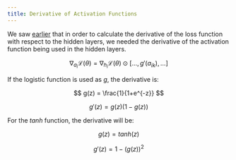 ```yaml
---
title: Derivative of Activation Functions
---
```

We saw [earlier](talking-to-hidden-layers) that in order to calculate the derivative of the loss function with respect to the hidden layers, we needed the derivative of the activation function being used in the hidden layers.

$$
\nabla_{a_{i}} \mathcal{L}(\theta) = \nabla_{h_i} \mathcal{L}(\theta)  \odot [...,g'(a_{ik}),...]
$$

If the logistic function is used as $g$, the derivative is:

$$
g(z) = \frac{1}{1+e^{-z}}
$$

$$
g'(z) = g(z)(1-g(z))
$$

For the $tanh$ function, the derivative will be:

$$
g(z) = tanh(z)
$$

$$
g'(z) = 1-(g(z))^{2}
$$
